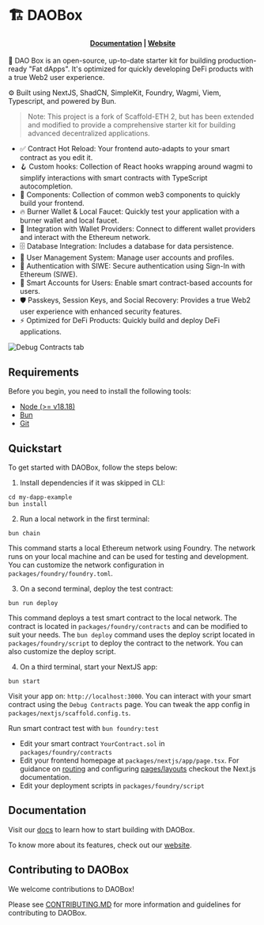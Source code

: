 # 🏗 DAOBox

<h4 align="center">
  <a href="https://docs.daobox.app">Documentation</a>
| <a href="https://daobox.app">Website</a>
</h4>

🧪 DAO Box is an open-source, up-to-date starter kit for building production-ready "Fat dApps". It's optimized for quickly developing DeFi products with a true Web2 user experience.

⚙️ Built using NextJS, ShadCN, SimpleKit, Foundry, Wagmi, Viem, Typescript, and powered by Bun.

> Note: This project is a fork of Scaffold-ETH 2, but has been extended and modified to provide a comprehensive starter kit for building advanced decentralized applications.

- ✅ Contract Hot Reload: Your frontend auto-adapts to your smart contract as you edit it.
- 🪝 Custom hooks: Collection of React hooks wrapping around wagmi to simplify interactions with smart contracts with TypeScript autocompletion.
- 🧱 Components: Collection of common web3 components to quickly build your frontend.
- 🔥 Burner Wallet & Local Faucet: Quickly test your application with a burner wallet and local faucet.
- 🔐 Integration with Wallet Providers: Connect to different wallet providers and interact with the Ethereum network.
- 🗄️ Database Integration: Includes a database for data persistence.
- 👥 User Management System: Manage user accounts and profiles.
- 🔑 Authentication with SIWE: Secure authentication using Sign-In with Ethereum (SIWE).
- 💼 Smart Accounts for Users: Enable smart contract-based accounts for users.
- 🛡️ Passkeys, Session Keys, and Social Recovery: Provides a true Web2 user experience with enhanced security features.
- ⚡ Optimized for DeFi Products: Quickly build and deploy DeFi applications.

![Debug Contracts tab](https://github.com/scaffold-eth/scaffold-eth-2/assets/55535804/b237af0c-5027-4849-a5c1-2e31495cccb1)

## Requirements

Before you begin, you need to install the following tools:

- [Node (>= v18.18)](https://nodejs.org/en/download/)
- [Bun](https://bun.sh/)
- [Git](https://git-scm.com/downloads)

## Quickstart

To get started with DAOBox, follow the steps below:

1. Install dependencies if it was skipped in CLI:

```
cd my-dapp-example
bun install
```

2. Run a local network in the first terminal:

```
bun chain
```

This command starts a local Ethereum network using Foundry. The network runs on your local machine and can be used for testing and development. You can customize the network configuration in `packages/foundry/foundry.toml`.

3. On a second terminal, deploy the test contract:

```
bun run deploy
```

This command deploys a test smart contract to the local network. The contract is located in `packages/foundry/contracts` and can be modified to suit your needs. The `bun deploy` command uses the deploy script located in `packages/foundry/script` to deploy the contract to the network. You can also customize the deploy script.

4. On a third terminal, start your NextJS app:

```
bun start
```

Visit your app on: `http://localhost:3000`. You can interact with your smart contract using the `Debug Contracts` page. You can tweak the app config in `packages/nextjs/scaffold.config.ts`.

Run smart contract test with `bun foundry:test`

- Edit your smart contract `YourContract.sol` in `packages/foundry/contracts`
- Edit your frontend homepage at `packages/nextjs/app/page.tsx`. For guidance on [routing](https://nextjs.org/docs/app/building-your-application/routing/defining-routes) and configuring [pages/layouts](https://nextjs.org/docs/app/building-your-application/routing/pages-and-layouts) checkout the Next.js documentation.
- Edit your deployment scripts in `packages/foundry/script`

## Documentation

Visit our [docs](https://docs.scaffoldeth.io) to learn how to start building with DAOBox.

To know more about its features, check out our [website](https://scaffoldeth.io).

## Contributing to DAOBox

We welcome contributions to DAOBox!

Please see [CONTRIBUTING.MD](https://github.com/scaffold-eth/scaffold-eth-2/blob/main/CONTRIBUTING.md) for more information and guidelines for contributing to DAOBox.
